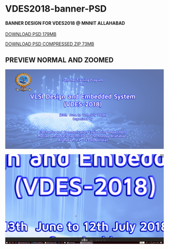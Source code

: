 # VDES2018-banner-PSD

#### BANNER DESIGN FOR VDES2018 @ MNNIT ALLAHABAD

[DOWNLOAD PSD 179MB](https://media.githubusercontent.com/media/mgeekin/VDES2018-banner-PSD/f03f474a75523eacc5ea36789a98359275973095/VDES2018_LightBG_BlueText.psd)

[DOWNLOAD PSD COMPRESSED ZIP 73MB](https://media.githubusercontent.com/media/mgeekin/VDES2018-banner-PSD/master/VDES2018_Banner_LightBG_BlueText.zip)

## PREVIEW NORMAL AND ZOOMED

![PREVIEW](https://raw.githubusercontent.com/mgeekin/VDES2018-banner-PSD/master/preview.png)


![ZOOMED PREVIEW](https://raw.githubusercontent.com/mgeekin/VDES2018-banner-PSD/master/preview-zoom.png)
